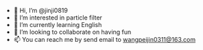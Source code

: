 - 👋 Hi, I’m @jinji0819
- 👀 I’m interested in particle filter
- 🌱 I’m currently learning English
- 💞️ I’m looking to collaborate on having fun
- 📫 You can reach me by send email to wangpeijin0311@163.com 

<!---
jinji0819/jinji0819 is a ✨ special ✨ repository because its `README.md` (this file) appears on your GitHub profile.
You can click the Preview link to take a look at your changes.
--->
